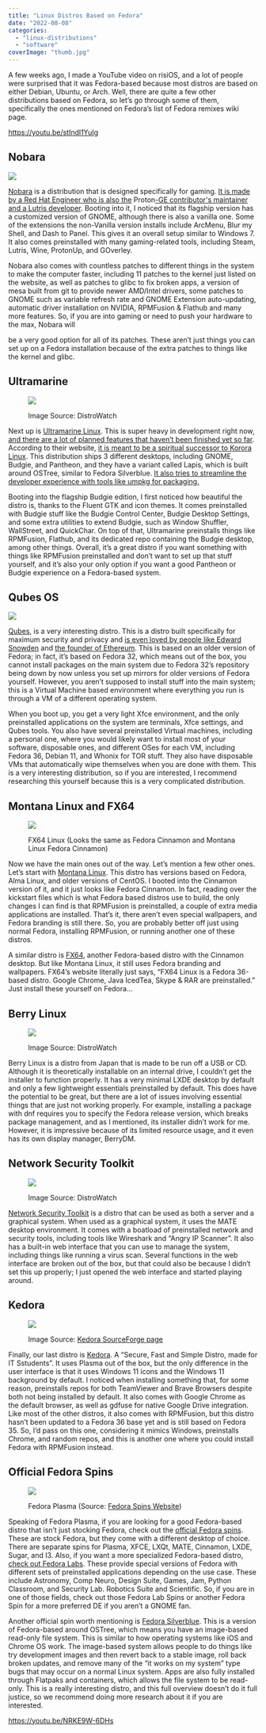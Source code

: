```yaml
---
title: "Linux Distros Based on Fedora"
date: "2022-08-08"
categories: 
  - "linux-distributions"
  - "software"
coverImage: "thumb.jpg"
---
```


A few weeks ago, I made a YouTube video on risiOS, and a lot of people were surprised that it was Fedora-based because most distros are based on either Debian, Ubuntu, or Arch. Well, there are quite a few other distributions based on Fedora, so let’s go through some of them, specifically the ones mentioned on Fedora’s list of Fedora remixes wiki page.

https://youtu.be/stIndl1YuIg

## Nobara

![](images/fedora-nobara.png)

[Nobara](https://nobaraproject.org/?ref=techhut.tv) is a distribution that is designed specifically for gaming. [It is made by a Red Hat Engineer who is also the](https://github.com/GloriousEggroll?ref=techhut.tv) Proton[\-GE contributor's maintainer and a Lutris developer](https://github.com/GloriousEggroll?ref=techhut.tv). Booting into it, I noticed that its flagship version has a customized version of GNOME, although there is also a vanilla one. Some of the extensions the non-Vanilla version installs include ArcMenu, Blur my Shell, and Dash to Panel. This gives it an overall setup similar to Windows 7. It also comes preinstalled with many gaming-related tools, including Steam, Lutris, Wine, ProtonUp, and GOverley.

Nobara also comes with countless patches to different things in the system to make the computer faster, including 11 patches to the kernel just listed on the website, as well as patches to glibc to fix broken apps, a version of mesa built from git to provide newer AMD/Intel drivers, some patches to GNOME such as variable refresh rate and GNOME Extension auto-updating, automatic driver installation on NVIDIA, RPMFusion & Flathub and many more features. So, if you are into gaming or need to push your hardware to the max, Nobara will

be a very good option for all of its patches. These aren’t just things you can set up on a Fedora installation because of the extra patches to things like the kernel and glibc.

## Ultramarine

<figure>

![](images/fedora-ultramarine.png)

<figcaption>

Image Source: DistroWatch

</figcaption>

</figure>

Next up is [Ultramarine Linux](https://ultramarine-linux.org/?ref=techhut.tv). This is super heavy in development right now, [and there are a lot of planned features that haven’t been finished yet so far](https://wiki.ultramarine-linux.org/?ref=techhut.tv#planned-features). According to their website, [it is meant to be a spiritual successor to Korora Linux](https://wiki.ultramarine-linux.org/?ref=techhut.tv#general-philosophy). This distribution ships 3 different desktops, including GNOME, Budgie, and Pantheon, and they have a variant called Lapis, which is built around OSTree, similar to Fedora Silverblue. [It also tries to streamline the developer experience with tools like umpkg for packaging.](https://wiki.ultramarine-linux.org/development/umpkg?ref=techhut.tv) 

Booting into the flagship Budgie edition, I first noticed how beautiful the distro is, thanks to the Fluent GTK and icon themes. It comes preinstalled with Budgie stuff like the Budgie Control Center, Budgie Desktop Settings, and some extra utilities to extend Budgie, such as Window Shuffler, WallStreet, and QuickChar. On top of that, Ultramarine preinstalls things like RPMFusion, Flathub, and its dedicated repo containing the Budgie desktop, among other things. Overall, it’s a great distro if you want something with things like RPMFusion preinstalled and don’t want to set up that stuff yourself, and it’s also your only option if you want a good Pantheon or Budgie experience on a Fedora-based system. 

## Qubes OS

![](images/fedora-qubes-os.png)

[Qubes](https://qubes-os.org/?ref=techhut.tv), is a very interesting distro. This is a distro built specifically for maximum security and privacy and [is even loved by people like Edward Snowden](https://twitter.com/Snowden/status/781493632293605376?ref=techhut.tv) and [the founder of Ethereum](https://twitter.com/vitalikbuterin/status/1086465679904038912?ref=techhut.tv). This is based on an older version of Fedora; in fact, it’s based on Fedora 32, which means out of the box, you cannot install packages on the main system due to Fedora 32’s repository being down by now unless you set up mirrors for older versions of Fedora yourself. However, you aren’t supposed to install stuff into the main system; this is a Virtual Machine based environment where everything you run is through a VM of a different operating system. 

When you boot up, you get a very light Xfce environment, and the only preinstalled applications on the system are terminals, Xfce settings, and Qubes tools. You also have several preinstalled Virtual machines, including a personal one, where you would likely want to install most of your software, disposable ones, and different OSes for each VM, including Fedora 36, Debian 11, and Whonix for TOR stuff. They also have disposable VMs that automatically wipe themselves when you are done with them. This is a very interesting distribution, so if you are interested, I recommend researching this yourself because this is a very complicated distribution.

## Montana Linux and FX64

<figure>

![](images/montana-linux.png)

<figcaption>

FX64 Linux (Looks the same as Fedora Cinnamon and Montana Linux Fedora Cinnamon)

</figcaption>

</figure>

Now we have the main ones out of the way. Let’s mention a few other ones. Let’s start with [Montana Linux](https://img.cs.montana.edu/linux/montanalinux/?ref=techhut.tv). This distro has versions based on Fedora, Alma Linux, and older versions of CentOS. I booted into the Cinnamon version of it, and it just looks like Fedora Cinnamon. In fact, reading over the kickstart files which is what Fedora based distros use to build, the only changes I can find is that RPMFusion is preinstalled, a couple of extra media applications are installed. That’s it, there aren’t even special wallpapers, and Fedora branding is still there. So, you are probably better off just using normal Fedora, installing RPMFusion, or running another one of these distros. 

A similar distro is [FX64](http://fx64.net/?ref=techhut.tv), another Fedora-based distro with the Cinnamon desktop. But like Montana Linux, it still uses Fedora branding and wallpapers. FX64’s website literally just says, “FX64 Linux is a Fedora 36-based distro. Google Chrome, Java IcedTea, Skype & RAR are preinstalled.” Just install these yourself on Fedora… 

## Berry Linux

<figure>

![](images/berry-linux.png)

<figcaption>

Image Source: DistroWatch

</figcaption>

</figure>

Berry Linux is a distro from Japan that is made to be run off a USB or CD. Although it is theoretically installable on an internal drive, I couldn’t get the installer to function properly. It has a very minimal LXDE desktop by default and only a few lightweight essentials preinstalled by default. This does have the potential to be great, but there are a lot of issues involving essential things that are just not working properly. For example, installing a package with dnf requires you to specify the Fedora release version, which breaks package management, and as I mentioned, its installer didn’t work for me. However, it is impressive because of its limited resource usage, and it even has its own display manager, BerryDM.

## Network Security Toolkit

<figure>

![](images/fedora-network-security-toolkit.png)

<figcaption>

Image Source: DistroWatch

</figcaption>

</figure>

[Network Security Toolkit](https://www.networksecuritytoolkit.org/nst/index.html?ref=techhut.tv) is a distro that can be used as both a server and a graphical system. When used as a graphical system, it uses the MATE desktop environment. It comes with a boatload of preinstalled network and security tools, including tools like Wireshark and “Angry IP Scanner”. It also has a built-in web interface that you can use to manage the system, including things like running a virus scan. Several functions in the web interface are broken out of the box, but that could also be because I didn’t set this up properly; I just opened the web interface and started playing around.

## Kedora

<figure>

![](images/kedora-fedora.png)

<figcaption>

Image Source: [Kedora SourceForge page](https://sourceforge.net/projects/xange/?ref=techhut.tv)

</figcaption>

</figure>

Finally, our last distro is [Kedora](https://sourceforge.net/projects/xange/?ref=techhut.tv). A “Secure, Fast and Simple Distro, made for IT Sstudents”. It uses Plasma out of the box, but the only difference in the user interface is that it uses Windows 11 icons and the Windows 11 background by default. I noticed when installing something that, for some reason, preinstalls repos for both TeamViewer and Brave Browsers despite both not being installed by default. It also comes with Google Chrome as the default browser, as well as gdfuse for native Google Drive integration. Like most of the other distros, it also comes with RPMFusion, but this distro hasn’t been updated to a Fedora 36 base yet and is still based on Fedora 35. So, I’d pass on this one, considering it mimics Windows, preinstalls Chrome, and random repos, and this is another one where you could install Fedora with RPMFusion instead. 

## Official Fedora Spins

<figure>

![](images/fedora-offical-spins.png)

<figcaption>

Fedora Plasma (Source: [Fedora Spins Website](https://spins.fedoraproject.org/kde/?ref=techhut.tv))

</figcaption>

</figure>

Speaking of Fedora Plasma, if you are looking for a good Fedora-based distro that isn’t just stocking Fedora, check out the [official Fedora spins](https://spins.fedoraproject.org/?ref=techhut.tv). These are stock Fedora, but they come with a different desktop of choice. There are separate spins for Plasma, XFCE, LXQt, MATE, Cinnamon, LXDE, Sugar, and I3. Also, if you want a more specialized Fedora-based distro, [check out Fedora Labs](https://labs.fedoraproject.org/?ref=techhut.tv). These provide special versions of Fedora with different sets of preinstalled applications depending on the use case. These include Astronomy, Comp Neuro, Design Suite, Games, Jam, Python Classroom, and Security Lab. Robotics Suite and Scientific. So, if you are in one of those fields, check out those Fedora Lab Spins or another Fedora Spin for a more preferred DE if you aren’t a GNOME fan. 

Another official spin worth mentioning is [Fedora Silverblue](https://silverblue.fedoraproject.org/?ref=techhut.tv). This is a version of Fedora-based around OSTree, which means you have an image-based read-only file system. This is similar to how operating systems like iOS and Chrome OS work. The image-based system allows people to do things like try development images and then revert back to a stable image, roll back broken updates, and remove many of the “it works on my system” type bugs that may occur on a normal Linux system. Apps are also fully installed through Flatpaks and containers, which allows the file system to be read-only. This is a really interesting distro, and this full overview doesn’t do it full justice, so we recommend doing more research about it if you are interested.

https://youtu.be/NRKE9W-6DHs
